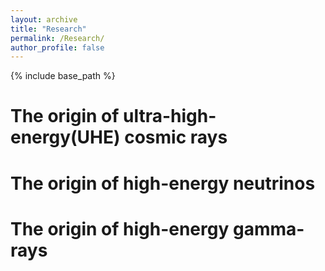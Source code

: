 ```yaml
---
layout: archive
title: "Research"
permalink: /Research/
author_profile: false
---
```


{% include base_path %}
# The origin of ultra-high-energy(UHE) cosmic rays

# The origin of high-energy neutrinos

# The origin of high-energy gamma-rays